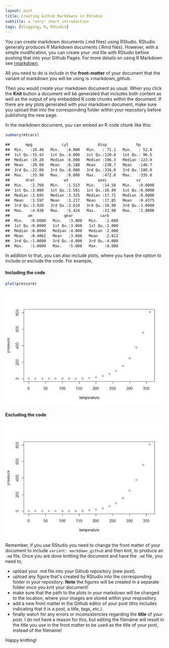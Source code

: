```yaml
---
layout: post
title: Creating Github Markdowns in RStudio
subtitle: a "very" short introduction
tags: [blogging, R, RStudio]
---
```


You can create markdown documents (.md files) using RStudio. RStudio generally produces R Markdown documents (.Rmd files). However, with a simple modification, you can create your .md file with RStudio before pushing that into your Github Pages. For more details on using R Markdown see [rmarkdown](http://rmarkdown.rstudio.com).

All you need to do is include in the **front-matter** of your document that the variant of markdown you will be using is &gt;markdown\_github.

Then you would create your markdown document as usual. When you click the **Knit** button a document will be generated that includes both content as well as the output of any embedded R code chunks within the document. If there are any plots generated with your markdown document, make sure you upload that into the corresponding folder within your repository before publishing the new page.

In the markdown document, you can embed an R code chunk like this:

``` r
summary(mtcars)
```

    ##       mpg             cyl             disp             hp       
    ##  Min.   :10.40   Min.   :4.000   Min.   : 71.1   Min.   : 52.0  
    ##  1st Qu.:15.43   1st Qu.:4.000   1st Qu.:120.8   1st Qu.: 96.5  
    ##  Median :19.20   Median :6.000   Median :196.3   Median :123.0  
    ##  Mean   :20.09   Mean   :6.188   Mean   :230.7   Mean   :146.7  
    ##  3rd Qu.:22.80   3rd Qu.:8.000   3rd Qu.:326.0   3rd Qu.:180.0  
    ##  Max.   :33.90   Max.   :8.000   Max.   :472.0   Max.   :335.0  
    ##       drat             wt             qsec             vs        
    ##  Min.   :2.760   Min.   :1.513   Min.   :14.50   Min.   :0.0000  
    ##  1st Qu.:3.080   1st Qu.:2.581   1st Qu.:16.89   1st Qu.:0.0000  
    ##  Median :3.695   Median :3.325   Median :17.71   Median :0.0000  
    ##  Mean   :3.597   Mean   :3.217   Mean   :17.85   Mean   :0.4375  
    ##  3rd Qu.:3.920   3rd Qu.:3.610   3rd Qu.:18.90   3rd Qu.:1.0000  
    ##  Max.   :4.930   Max.   :5.424   Max.   :22.90   Max.   :1.0000  
    ##        am              gear            carb      
    ##  Min.   :0.0000   Min.   :3.000   Min.   :1.000  
    ##  1st Qu.:0.0000   1st Qu.:3.000   1st Qu.:2.000  
    ##  Median :0.0000   Median :4.000   Median :2.000  
    ##  Mean   :0.4062   Mean   :3.688   Mean   :2.812  
    ##  3rd Qu.:1.0000   3rd Qu.:4.000   3rd Qu.:4.000  
    ##  Max.   :1.0000   Max.   :5.000   Max.   :8.000

In addition to that, you can also include plots, where you have the option to include or exclude the code. For example,

#### Including the code

``` r
plot(pressure)
```

![plot](/img/pressure-1.png)

#### Excluding the code

![plot](/img/unnamed-chunk-1-1.png)

Remember, if you use RStudio you need to change the front matter of your document to include `variant: markdown_github` and then knit, to produce an `.md` file.
Once you are done knitting the document and have the `.md` file, you need to,

-   upload your .md file into your Github repository (new post).
-   upload any figure that's created by RStudio into the corresponding folder in your repository. **Note** the figures will be created in a separate folder once you knit your document!
-   make sure that the path to the plots in your markdown will be changed to the location, where your images are stored within your respository.
-   add a new front matter in the Github editor of your post (this includes indicating that it is a post, a title, tags, etc.).
-   finally watch for any errors or inconsistencies regarding the **title** of your post. I do not have a reason for this, but editing the filename will result in the title you use in the front matter to be used as the title of your post, instead of the filename!

Happy knitting!
